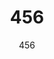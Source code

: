 ---
agency: '456'
title: '456'
subtitle: '456'
permalink: /stories/456/
excerpt: '456'
image: /assets/img/projects/456.png
image_accessibility: '456'
github_repo: "[]()"
report: "[]()"
media: "[]()"
---